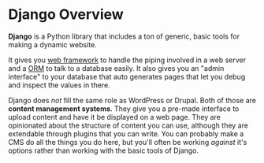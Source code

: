 # Django Overview
**Django** is a Python library that includes a ton of generic, basic tools for making a dynamic website.

It gives you [web framework](webframework.md) to handle the piping involved in a web server and a [ORM](orm.md) to talk to a database easily.
It also gives you an "admin interface" to your database that auto generates pages that let you debug and inspect the values in there.

Django does _not_ fill the same role as WordPress or Drupal.
Both of those are **content management systems**.
They give you a pre-made interface to upload content and have it be displayed on a web page.
They are opinionated about the structure of content you can use, although they are extendable through plugins that you can write.
You can probably make a CMS do all the things you do here, but you'll often be working _against_ it's options rather than working with the basic tools of Django.
